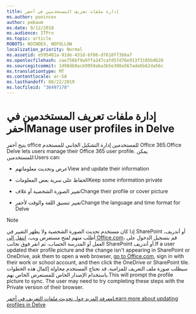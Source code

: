 ```yaml
---
title: إدارة ملفات تعريف المستخدمين في أحفر
ms.author: ponincev
author: pebaum
ms.date: 9/12/2018
ms.audience: ITPro
ms.topic: article
ROBOTS: NOINDEX, NOFOLLOW
localization_priority: Normal
ms.assetid: e595481a-91de-431d-bf86-d7610ff3b6a7
ms.openlocfilehash: cae756bf9a9ffa247cafd5fd76e913f3185bdb28
ms.sourcegitcommit: 1d98db8acb9959aba3b5e308a567ade6b62da56c
ms.translationtype: MT
ms.contentlocale: ar-SA
ms.lasthandoff: 08/22/2019
ms.locfileid: "36497178"
---
```

# <a name="manage-user-profiles-in-delve"></a><span data-ttu-id="6c9c3-102">إدارة ملفات تعريف المستخدمين في أحفر</span><span class="sxs-lookup"><span data-stu-id="6c9c3-102">Manage user profiles in Delve</span></span>

<span data-ttu-id="6c9c3-103">يتيح أحفر office للمستخدمين إدارة التشكيل الجانبي للمستخدم Office 365.</span><span class="sxs-lookup"><span data-stu-id="6c9c3-103">Office Delve lets users manage their Office 365 user profile.</span></span> <span data-ttu-id="6c9c3-104">يمكن للمستخدمين:</span><span class="sxs-lookup"><span data-stu-id="6c9c3-104">Users can:</span></span>
  
- <span data-ttu-id="6c9c3-105">عرض وتحديث معلوماتهم</span><span class="sxs-lookup"><span data-stu-id="6c9c3-105">View and update their information</span></span>
    
- <span data-ttu-id="6c9c3-106">الحفاظ على سرية بعض المعلومات</span><span class="sxs-lookup"><span data-stu-id="6c9c3-106">Keep some information private</span></span>
    
- <span data-ttu-id="6c9c3-107">تغيير الصورة الشخصية أو غلاف</span><span class="sxs-lookup"><span data-stu-id="6c9c3-107">Change their profile or cover picture</span></span>
    
- <span data-ttu-id="6c9c3-108">تغيير تنسيق اللغة والوقت لأحفر</span><span class="sxs-lookup"><span data-stu-id="6c9c3-108">Change the language and time format for Delve</span></span>
    
> [!NOTE]
> <span data-ttu-id="6c9c3-109">إذا كان مستخدم تحديث الصورة الشخصية ولا يظهر التغيير في SharePoint أو أندريف، أطلب منهم لفتح مستعرض ويب، [انتقل إلى Office.com](https://www.office.com)، قم بتسجيل الدخول على العمل أو المدرسة الحساب، ثم انقر فوق تجانب SharePoint أو أندريف.</span><span class="sxs-lookup"><span data-stu-id="6c9c3-109">If a user updated their profile picture and the change isn't appearing in SharePoint or OneDrive, ask them to open a web browser, [go to Office.com](https://www.office.com), sign in with their work or school account, and then click the OneDrive or SharePoint tile.</span></span> <span data-ttu-id="6c9c3-110">سيطلب صورة ملف التعريف للمزامنة. قد تحتاج المستخدم محاولة إكمال هذه الخطوات باستخدام الإصدار الخاص للمستعرض الخاص بهم.</span><span class="sxs-lookup"><span data-stu-id="6c9c3-110">This will prompt the profile picture to sync. The user may need to try completing these steps with the Private version of their browser.</span></span> 
  
[<span data-ttu-id="6c9c3-111">معرفة المزيد حول تحديث ملفات التعريف في أحفر</span><span class="sxs-lookup"><span data-stu-id="6c9c3-111">Learn more about updating profiles in Delve</span></span>](https://go.microsoft.com/fwlink/?linkid=735070)
  

